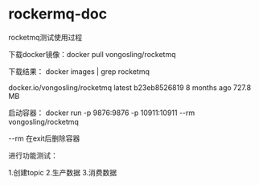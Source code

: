 # rockermq-doc
rocketmq测试使用过程

下载docker镜像：docker pull vongosling/rocketmq

下载结果： docker images | grep rocketmq

docker.io/vongosling/rocketmq   latest              b23eb8526819        8 months ago        727.8 MB

启动容器：
docker run -p 9876:9876 -p 10911:10911 --rm vongosling/rocketmq

--rm 在exit后删除容器  

进行功能测试：

1.创建topic
2.生产数据
3.消费数据
